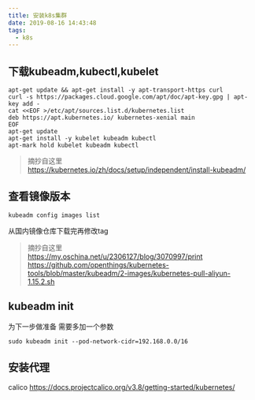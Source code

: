 ```yaml
---
title: 安装k8s集群
date: 2019-08-16 14:43:48
tags:
  - k8s
---
```


## 下载kubeadm,kubectl,kubelet

```
apt-get update && apt-get install -y apt-transport-https curl
curl -s https://packages.cloud.google.com/apt/doc/apt-key.gpg | apt-key add -
cat <<EOF >/etc/apt/sources.list.d/kubernetes.list
deb https://apt.kubernetes.io/ kubernetes-xenial main
EOF
apt-get update
apt-get install -y kubelet kubeadm kubectl
apt-mark hold kubelet kubeadm kubectl
```

> 摘抄自这里  
> https://kubernetes.io/zh/docs/setup/independent/install-kubeadm/

## 查看镜像版本

```
kubeadm config images list
```


从国内镜像仓库下载完再修改tag

> 摘抄自这里  
> https://my.oschina.net/u/2306127/blog/3070997/print  
> https://github.com/openthings/kubernetes-tools/blob/master/kubeadm/2-images/kubernetes-pull-aliyun-1.15.2.sh

## kubeadm init
为下一步做准备 需要多加一个参数
```
sudo kubeadm init --pod-network-cidr=192.168.0.0/16
```


## 安装代理 
calico
https://docs.projectcalico.org/v3.8/getting-started/kubernetes/
